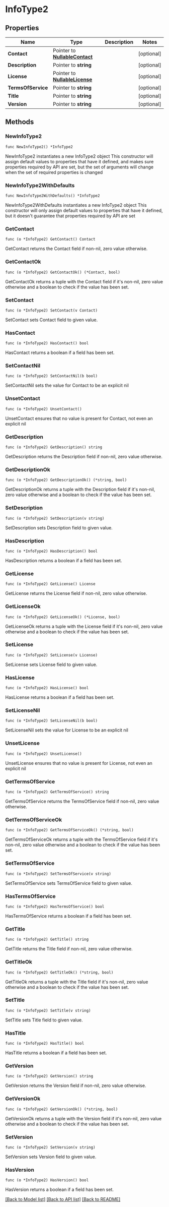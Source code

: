 # InfoType2

## Properties

Name | Type | Description | Notes
------------ | ------------- | ------------- | -------------
**Contact** | Pointer to [**NullableContact**](Contact.md) |  | [optional] 
**Description** | Pointer to **string** |  | [optional] 
**License** | Pointer to [**NullableLicense**](License.md) |  | [optional] 
**TermsOfService** | Pointer to **string** |  | [optional] 
**Title** | Pointer to **string** |  | [optional] 
**Version** | Pointer to **string** |  | [optional] 

## Methods

### NewInfoType2

`func NewInfoType2() *InfoType2`

NewInfoType2 instantiates a new InfoType2 object
This constructor will assign default values to properties that have it defined,
and makes sure properties required by API are set, but the set of arguments
will change when the set of required properties is changed

### NewInfoType2WithDefaults

`func NewInfoType2WithDefaults() *InfoType2`

NewInfoType2WithDefaults instantiates a new InfoType2 object
This constructor will only assign default values to properties that have it defined,
but it doesn't guarantee that properties required by API are set

### GetContact

`func (o *InfoType2) GetContact() Contact`

GetContact returns the Contact field if non-nil, zero value otherwise.

### GetContactOk

`func (o *InfoType2) GetContactOk() (*Contact, bool)`

GetContactOk returns a tuple with the Contact field if it's non-nil, zero value otherwise
and a boolean to check if the value has been set.

### SetContact

`func (o *InfoType2) SetContact(v Contact)`

SetContact sets Contact field to given value.

### HasContact

`func (o *InfoType2) HasContact() bool`

HasContact returns a boolean if a field has been set.

### SetContactNil

`func (o *InfoType2) SetContactNil(b bool)`

 SetContactNil sets the value for Contact to be an explicit nil

### UnsetContact
`func (o *InfoType2) UnsetContact()`

UnsetContact ensures that no value is present for Contact, not even an explicit nil
### GetDescription

`func (o *InfoType2) GetDescription() string`

GetDescription returns the Description field if non-nil, zero value otherwise.

### GetDescriptionOk

`func (o *InfoType2) GetDescriptionOk() (*string, bool)`

GetDescriptionOk returns a tuple with the Description field if it's non-nil, zero value otherwise
and a boolean to check if the value has been set.

### SetDescription

`func (o *InfoType2) SetDescription(v string)`

SetDescription sets Description field to given value.

### HasDescription

`func (o *InfoType2) HasDescription() bool`

HasDescription returns a boolean if a field has been set.

### GetLicense

`func (o *InfoType2) GetLicense() License`

GetLicense returns the License field if non-nil, zero value otherwise.

### GetLicenseOk

`func (o *InfoType2) GetLicenseOk() (*License, bool)`

GetLicenseOk returns a tuple with the License field if it's non-nil, zero value otherwise
and a boolean to check if the value has been set.

### SetLicense

`func (o *InfoType2) SetLicense(v License)`

SetLicense sets License field to given value.

### HasLicense

`func (o *InfoType2) HasLicense() bool`

HasLicense returns a boolean if a field has been set.

### SetLicenseNil

`func (o *InfoType2) SetLicenseNil(b bool)`

 SetLicenseNil sets the value for License to be an explicit nil

### UnsetLicense
`func (o *InfoType2) UnsetLicense()`

UnsetLicense ensures that no value is present for License, not even an explicit nil
### GetTermsOfService

`func (o *InfoType2) GetTermsOfService() string`

GetTermsOfService returns the TermsOfService field if non-nil, zero value otherwise.

### GetTermsOfServiceOk

`func (o *InfoType2) GetTermsOfServiceOk() (*string, bool)`

GetTermsOfServiceOk returns a tuple with the TermsOfService field if it's non-nil, zero value otherwise
and a boolean to check if the value has been set.

### SetTermsOfService

`func (o *InfoType2) SetTermsOfService(v string)`

SetTermsOfService sets TermsOfService field to given value.

### HasTermsOfService

`func (o *InfoType2) HasTermsOfService() bool`

HasTermsOfService returns a boolean if a field has been set.

### GetTitle

`func (o *InfoType2) GetTitle() string`

GetTitle returns the Title field if non-nil, zero value otherwise.

### GetTitleOk

`func (o *InfoType2) GetTitleOk() (*string, bool)`

GetTitleOk returns a tuple with the Title field if it's non-nil, zero value otherwise
and a boolean to check if the value has been set.

### SetTitle

`func (o *InfoType2) SetTitle(v string)`

SetTitle sets Title field to given value.

### HasTitle

`func (o *InfoType2) HasTitle() bool`

HasTitle returns a boolean if a field has been set.

### GetVersion

`func (o *InfoType2) GetVersion() string`

GetVersion returns the Version field if non-nil, zero value otherwise.

### GetVersionOk

`func (o *InfoType2) GetVersionOk() (*string, bool)`

GetVersionOk returns a tuple with the Version field if it's non-nil, zero value otherwise
and a boolean to check if the value has been set.

### SetVersion

`func (o *InfoType2) SetVersion(v string)`

SetVersion sets Version field to given value.

### HasVersion

`func (o *InfoType2) HasVersion() bool`

HasVersion returns a boolean if a field has been set.


[[Back to Model list]](../README.md#documentation-for-models) [[Back to API list]](../README.md#documentation-for-api-endpoints) [[Back to README]](../README.md)


